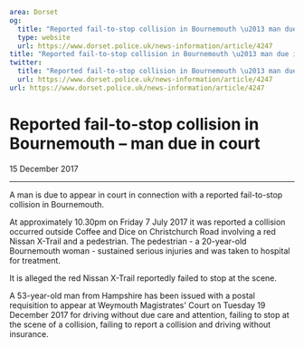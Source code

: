 ```yaml
area: Dorset
og:
  title: "Reported fail-to-stop collision in Bournemouth \u2013 man due in court"
  type: website
  url: https://www.dorset.police.uk/news-information/article/4247
title: "Reported fail-to-stop collision in Bournemouth \u2013 man due in court |"
twitter:
  title: "Reported fail-to-stop collision in Bournemouth \u2013 man due in court"
  url: https://www.dorset.police.uk/news-information/article/4247
url: https://www.dorset.police.uk/news-information/article/4247
```

# Reported fail-to-stop collision in Bournemouth – man due in court

15 December 2017

* * *

A man is due to appear in court in connection with a reported fail-to-stop collision in Bournemouth.

At approximately 10.30pm on Friday 7 July 2017 it was reported a collision occurred outside Coffee and Dice on Christchurch Road involving a red Nissan X-Trail and a pedestrian. The pedestrian - a 20-year-old Bournemouth woman - sustained serious injuries and was taken to hospital for treatment.

It is alleged the red Nissan X-Trail reportedly failed to stop at the scene.

A 53-year-old man from Hampshire has been issued with a postal requisition to appear at Weymouth Magistrates' Court on Tuesday 19 December 2017 for driving without due care and attention, failing to stop at the scene of a collision, failing to report a collision and driving without insurance.
